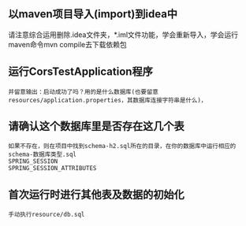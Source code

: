 ## 以maven项目导入(import)到idea中  
请注意综合运用删除.idea文件夹，*.iml文件功能，学会重新导入，学会运行maven命令mvn compile去下载依赖包

## 运行CorsTestApplication程序
    并留意输出：启动成功了吗？用的是什么数据库(也要留意resources/application.properties，其数据库连接字符串是什么)，
    
## 请确认这个数据库里是否存在这几个表
    如果不存在，则在项目中找到schema-h2.sql所在的目录，在你的数据库中运行相应的schema-数据库类型.sql
    SPRING_SESSION 
    SPRING_SESSION_ATTRIBUTES 
        
##  首次运行时进行其他表及数据的初始化 
    手动执行resource/db.sql
    
    